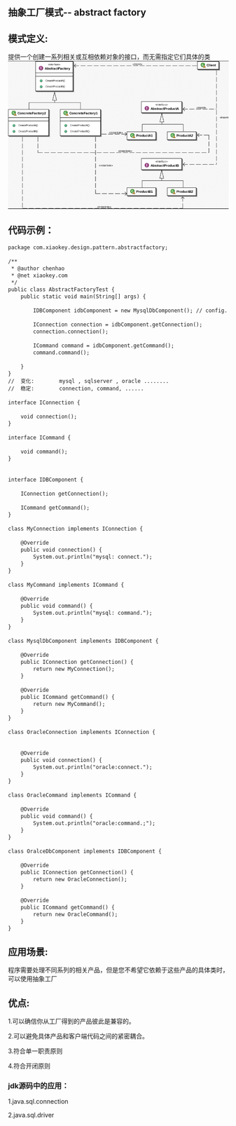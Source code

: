 ## 抽象工厂模式-- abstract factory
## 模式定义:
提供一个创建一系列相关或互相依赖对象的接口，而无需指定它们具体的类
![alt text](./image/abstractFactory.png "Abstract Factory class diagram")
## 代码示例：
```
package com.xiaokey.design.pattern.abstractfactory;

/**
 * @author chenhao
 * @net xiaokey.com
 */
public class AbstractFactoryTest {
    public static void main(String[] args) {

        IDBComponent idbComponent = new MysqlDbComponent(); // config.

        IConnection connection = idbComponent.getConnection();
        connection.connection();

        ICommand command = idbComponent.getCommand();
        command.command();

    }
}
//  变化:        mysql , sqlserver , oracle ........
//  稳定:        connection, command, ......

interface IConnection {

    void connection();
}

interface ICommand {

    void command();
}


interface IDBComponent {

    IConnection getConnection();

    ICommand getCommand();
}

class MyConnection implements IConnection {

    @Override
    public void connection() {
        System.out.println("mysql: connect.");
    }
}

class MyCommand implements ICommand {

    @Override
    public void command() {
        System.out.println("mysql: command.");
    }
}

class MysqlDbComponent implements IDBComponent {

    @Override
    public IConnection getConnection() {
        return new MyConnection();
    }

    @Override
    public ICommand getCommand() {
        return new MyCommand();
    }
}

class OracleConnection implements IConnection {


    @Override
    public void connection() {
        System.out.println("oracle:connect.");
    }
}

class OracleCommand implements ICommand {

    @Override
    public void command() {
        System.out.println("oracle:command.;");
    }
}

class OralceDbComponent implements IDBComponent {

    @Override
    public IConnection getConnection() {
        return new OracleConnection();
    }

    @Override
    public ICommand getCommand() {
        return new OracleCommand();
    }
}
```


## 应用场景:
程序需要处理不同系列的相关产品，但是您不希望它依赖于这些产品的具体类时，
可以使用抽象工厂


## 优点:

1.可以确信你从工厂得到的产品彼此是兼容的。

2.可以避免具体产品和客户端代码之间的紧密耦合。

3.符合单一职责原则

4.符合开闭原则


### jdk源码中的应用：

1.java.sql.connection

2.java.sql.driver